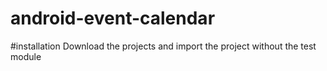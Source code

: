 # android-event-calendar

#installation
Download the projects and import the project without the test module

